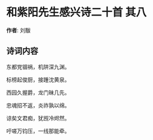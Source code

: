 # 和紫阳先生感兴诗二十首  其八

**作者**: 刘黻

## 诗词内容

东都党锢祸，机阱深九渊。

标榜起俊厨，接踵沈黄泉。

西园久握爵，龙门昧几先。

忠魂招不返，炎祚孰以绵。

谅矣文君痴，犹觊冷烬然。

吁嗟万钧压，一线那能牵。

